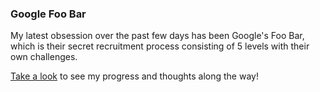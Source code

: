### Google Foo Bar

My latest obsession over the past few days has been Google's Foo Bar, which is their secret recruitment process consisting of 5 levels with their own challenges.

[Take a look](./play-through.md) to see my progress and thoughts along the way!
